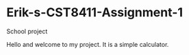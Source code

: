 # Erik-s-CST8411-Assignment-1
School project


Hello and welcome to my project. It is a simple calculator.
